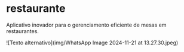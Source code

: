 # restaurante
Aplicativo inovador para o gerenciamento eficiente de mesas em restaurantes.

![Texto alternativo](img/WhatsApp Image 2024-11-21 at 13.27.30.jpeg)
